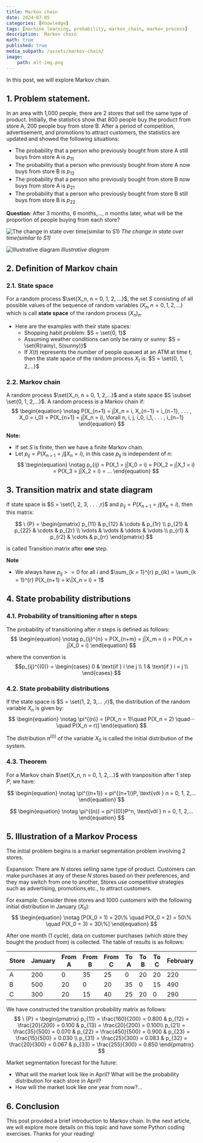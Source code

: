 ```yaml
---
title: Markov chain 
date: 2024-07-05
categories: [Knowledge]
tags: [machine_learning, probability, markov_chain, markov_process]
description:  Markov chain 
math: true
published: true
media_subpath: /assets/markov-chain/
image:
    path: alt-img.png
---
```


<!-- ### Nội dung
- [1. Phát biểu bài toán](#-Phat-bieu-bai-toan)
- [2. Định nghĩa xích Markov](#-Dinh-nghia-xich-Markov)
- [3. Ma trận chuyển trạng thái và lược đồ](#-Ma-tran-chuyen-trang-thai-va-luoc-do)
- [4. Phân phối xác xuất](#-Phan-phoi-xac-xuat)
- [5. Minh hoạ 1 quá trình Markov](#-Minh-hoa-1-qua-trinh-Markov)
- [6. Tổng kết](#-Tong-ket) -->

In this post, we will explore Markov chain.

<!-- <a name="-Phat-bieu-bai-toan"></a> -->
## 1. Problem statement.
In an area with 1,000 people, there are 2 stores that sell the same type of product. Initially, the statistics show that 800 people buy the product from store A, 200 people buy from store B.  After a period of competition, advertisement, and promotions to attract customers, the statistics are updated and showed the following situations:
- The probability that a person who previously bought from store A still buys from store A is $p_{11}$
- The probability that a person who previously bought from store A now buys from store B is $p_{12}$
- The probability that a person who previously bought from store B now buys from store A is $p_{21}$
- The probability that a person who previously bought from store B still buys from store B is $p_{22}$

**Question**: After 3 months, 6 months,..., $n$ months later, what will be the proportion of people buying from each store?

![The change in state over time(similar to S1)](phat-bieu.png)
_The change in state over time(similar to S1)_

![Illustrative diagram](minh-hoa.png)
_Illustrative diagram_

<!-- <a name="-Dinh-nghia-xich-Markov"></a> -->
## 2. Definition of Markov chain
### 2.1. State space


For a random process $\set{X_n, n = 0, 1, 2, ...}$, the set $S$ consisting of all possible values of the sequence of random variables $(X_n, n = 0, 1, 2,...)$ which is call **state space** of the random process $(X_n)_n$.

- Here are the examples with their state spaces:
    - Shopping habit problem: $S = \set{0, 1}$
    - Assuming weather conditions can only be rainy or sunny: $S = \set{R(rainy), S(sunny)}$
    - If $X(t)$ represents the number of people queued at an ATM at time $t$, then the state space of the random process ${X_t}$ is: $S = \set{0, 1, 2,...}$

### 2.2. Markov chain
A random process $\set{X_n, n = 0, 1, 2,...}$ and a state space $S \subset \set{0, 1, 2,...}$. A random process is a Markov chain if:
$$
\begin{equation} \notag
P(X_{n+1} = j|X_n = i, X_{n−1} = i_{n−1}, . . . , X_0 = i_0) = P(X_{n+1} = j|X_n = i), \forall n, i, j, i_0, i_1, . . . , i_{n−1}
\end{equation}
$$

**Note:**
- If set $S$ is finite, then we have a finite Markov chain.
- Let $p_{ij} = P(X_{n+1} = j \| X_n = i)$, in this case $p_{ij}$ is independent of $n$:
$$
\begin{equation} \notag
p_{ij} = P(X_1 = j|X_0 = i) = P(X_2 = j|X_1 = i) = P(X_3 = j|X_2 = i) = ...
\end{equation}
$$

<!-- <a name="-Ma-tran-chuyen-trang-thai-va-luoc-do"></a> -->
## 3. Transition matrix and state diagram
If state space is $S = \set{1, 2, 3, . . . ,r}$ and $p_{ij} = P(X_{n+1} = j \| X_n = i)$, then this matrix:

$$
\ {P} = \begin{pmatrix}
p_{11} & p_{12} & \cdots & p_{1r} \\
p_{21} & p_{22} & \cdots & p_{2r} \\
\vdots & \vdots & \ddots & \vdots \\
p_{r1} & p_{r2} & \cdots & p_{rr}
\end{pmatrix}
$$

is called Transition matrix after **one** step.

**Note** 
- We always have $p_{ij} >= 0$ for all $i$ and $\sum_{k = 1}^{r} p_{ik} = \sum_{k = 1}^{r} P(X_{n+1} = k\|X_n = i) = 1$ 

<!-- <a name="-Phan-phoi-xac-xuat"></a> -->
## 4. State probability distributions
### 4.1. Probability of transitioning after n steps
The probability of transitioning after $n$ steps is defined as follows:
$$
\begin{equation} \notag
p_{ij}^{n} = P(X_{n+m} = j|X_m = i) = P(X_n = j|X_0 = i)
\end{equation}
$$

where the convention is
$$p_{ij}^{(0)} = 
\begin{cases} 
0 & \text{if } i \ne j \\ 
1 & \text{if } i = j  \\
\end{cases}
$$
### 4.2. State probability distributions
If the state space is $S = \set{1, 2, 3,... ,r}$, the distribution of the random variable $X_n$ is given by:
$$
\begin{equation} \notag
\pi^{(n)} =  [P(X_n = 1)\quad P(X_n = 2) \quad··· \quad P(X_n = r)]
\end{equation} 
$$

The distribution $\pi^{(0)}$ of the variable $X_0$ is called the initial distribution of the system.
### 4.3. Theorem
For a Markov chain $\set{X_n, n = 0, 1, 2,...}$ with tranposition after 1 step $P$, we have:

$$
\begin{equation}  \notag
\pi^{(n+1)} = pi^{(n+1)}P,  \text{với } n = 0, 1, 2,...
\end{equation} 
$$

$$
\begin{equation} \notag
\pi^{(n)} =  pi^{(0)}P^n,  \text{với } n = 0, 1, 2,...
\end{equation} 
$$

<!-- <a name="-Minh-hoa-1-qua-trinh-Markov"></a> -->
## 5. Illustration of a Markov Process
The initial problem begins is a market segmentation problem involving 2 stores.

Expansion: There are $N$ stores selling same type of product. Customers can make purchases at any of these $N$ stores based on their preferences, and they may switch from one to another, Stores use competitive strategies such as advertising, promotions,etc., to attract customers.

For example: Consider three stores and 1000 customers with the following initial distribution in January ($X_0$):
$$
\begin{equation} \notag
[P(X_0 = 1) = 20\% \quad P(X_0 = 2) = 50\% \quad P(X_0 = 3) = 30\%]
\end{equation} 
$$

After one month (1 cycle), data on customer purchases (which store they bought the product from) is collected. The table of results is as follows:

| Store  |January |From A | From B  | From C | To A | To B | To C | February |
|--|----------------|----------|----------|----------|-----------|-----------|-----------|---------------|
| A| 200            | 0        | 35       | 25      | 0         | 20        | 20        | 220            |
| B| 500            | 20       | 0       | 20       | 35         | 0        | 15        | 490           |
| C| 300            | 20       | 15       | 40       | 25        | 20        | 0        | 290           |

We have constructed the transition probability matrix as follows:
$$
\ {P} = \begin{pmatrix}
p_{11} = \frac{160}{200} = 0.800 & p_{12} = \frac{20}{200} = 0.100 & p_{13} = \frac{20}{200} = 0.100\\
p_{21} = \frac{35}{500} = 0.070 & p_{22} = \frac{450}{500} = 0.900 & p_{23} = \frac{15}{500} = 0.030 \\
p_{31} = \frac{25}{300} = 0.083 & p_{32} = \frac{20}{300} = 0.067 & p_{33} = \frac{255}{300} = 0.850 
\end{pmatrix}
$$

Market segmentation forecast for the future:
- What will the market look like in April? What will be the probability distribution for each store in April?
- How will the market look like one year from now?...

<!-- <a name="-Tong-ket"></a> -->
## 6. Conclusion
This post provided a brief introduction to Markov chain. In the next article, we will explore more details on this topic and have some Python coding exercises. 
Thanks for your reading!